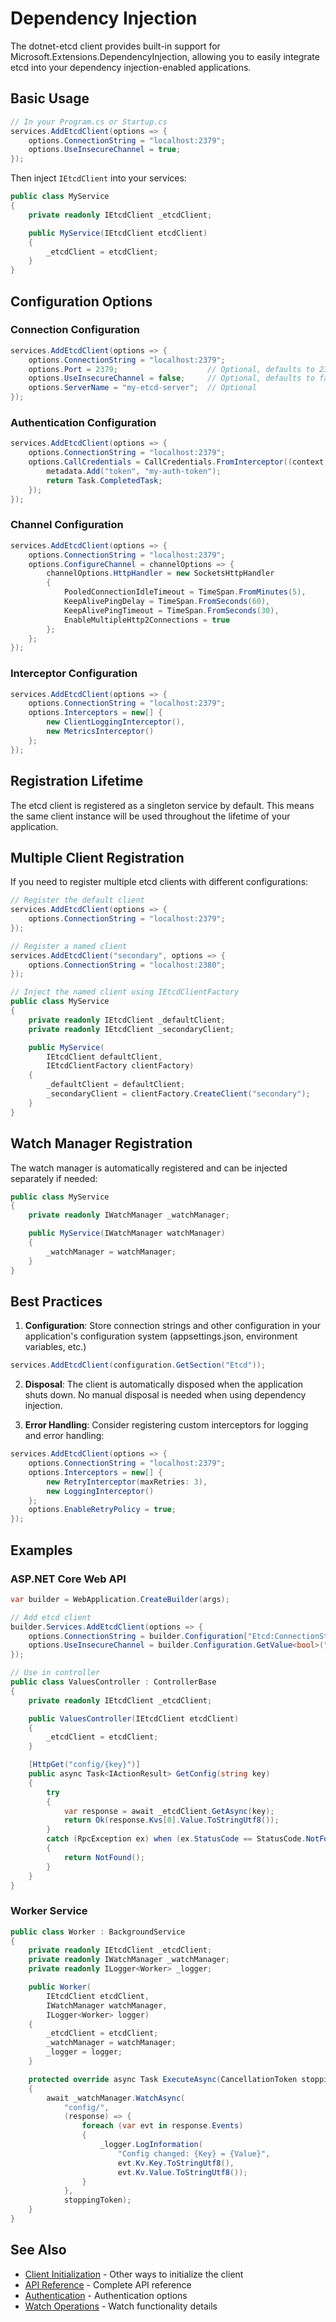 # Dependency Injection

The dotnet-etcd client provides built-in support for Microsoft.Extensions.DependencyInjection, allowing you to easily integrate etcd into your dependency injection-enabled applications.

## Basic Usage

```csharp
// In your Program.cs or Startup.cs
services.AddEtcdClient(options => {
    options.ConnectionString = "localhost:2379";
    options.UseInsecureChannel = true;
});
```

Then inject `IEtcdClient` into your services:

```csharp
public class MyService
{
    private readonly IEtcdClient _etcdClient;

    public MyService(IEtcdClient etcdClient)
    {
        _etcdClient = etcdClient;
    }
}
```

## Configuration Options

### Connection Configuration

```csharp
services.AddEtcdClient(options => {
    options.ConnectionString = "localhost:2379";
    options.Port = 2379;                    // Optional, defaults to 2379
    options.UseInsecureChannel = false;     // Optional, defaults to false
    options.ServerName = "my-etcd-server";  // Optional
});
```

### Authentication Configuration

```csharp
services.AddEtcdClient(options => {
    options.ConnectionString = "localhost:2379";
    options.CallCredentials = CallCredentials.FromInterceptor((context, metadata) => {
        metadata.Add("token", "my-auth-token");
        return Task.CompletedTask;
    });
});
```

### Channel Configuration

```csharp
services.AddEtcdClient(options => {
    options.ConnectionString = "localhost:2379";
    options.ConfigureChannel = channelOptions => {
        channelOptions.HttpHandler = new SocketsHttpHandler
        {
            PooledConnectionIdleTimeout = TimeSpan.FromMinutes(5),
            KeepAlivePingDelay = TimeSpan.FromSeconds(60),
            KeepAlivePingTimeout = TimeSpan.FromSeconds(30),
            EnableMultipleHttp2Connections = true
        };
    };
});
```

### Interceptor Configuration

```csharp
services.AddEtcdClient(options => {
    options.ConnectionString = "localhost:2379";
    options.Interceptors = new[] {
        new ClientLoggingInterceptor(),
        new MetricsInterceptor()
    };
});
```

## Registration Lifetime

The etcd client is registered as a singleton service by default. This means the same client instance will be used throughout the lifetime of your application.

## Multiple Client Registration

If you need to register multiple etcd clients with different configurations:

```csharp
// Register the default client
services.AddEtcdClient(options => {
    options.ConnectionString = "localhost:2379";
});

// Register a named client
services.AddEtcdClient("secondary", options => {
    options.ConnectionString = "localhost:2380";
});

// Inject the named client using IEtcdClientFactory
public class MyService
{
    private readonly IEtcdClient _defaultClient;
    private readonly IEtcdClient _secondaryClient;

    public MyService(
        IEtcdClient defaultClient,
        IEtcdClientFactory clientFactory)
    {
        _defaultClient = defaultClient;
        _secondaryClient = clientFactory.CreateClient("secondary");
    }
}
```

## Watch Manager Registration

The watch manager is automatically registered and can be injected separately if needed:

```csharp
public class MyService
{
    private readonly IWatchManager _watchManager;

    public MyService(IWatchManager watchManager)
    {
        _watchManager = watchManager;
    }
}
```

## Best Practices

1. **Configuration**: Store connection strings and other configuration in your application's configuration system (appsettings.json, environment variables, etc.)

```csharp
services.AddEtcdClient(configuration.GetSection("Etcd"));
```

2. **Disposal**: The client is automatically disposed when the application shuts down. No manual disposal is needed when using dependency injection.

3. **Error Handling**: Consider registering custom interceptors for logging and error handling:

```csharp
services.AddEtcdClient(options => {
    options.ConnectionString = "localhost:2379";
    options.Interceptors = new[] {
        new RetryInterceptor(maxRetries: 3),
        new LoggingInterceptor()
    };
    options.EnableRetryPolicy = true;
});
```

## Examples

### ASP.NET Core Web API

```csharp
var builder = WebApplication.CreateBuilder(args);

// Add etcd client
builder.Services.AddEtcdClient(options => {
    options.ConnectionString = builder.Configuration["Etcd:ConnectionString"];
    options.UseInsecureChannel = builder.Configuration.GetValue<bool>("Etcd:UseInsecureChannel");
});

// Use in controller
public class ValuesController : ControllerBase
{
    private readonly IEtcdClient _etcdClient;

    public ValuesController(IEtcdClient etcdClient)
    {
        _etcdClient = etcdClient;
    }

    [HttpGet("config/{key}")]
    public async Task<IActionResult> GetConfig(string key)
    {
        try
        {
            var response = await _etcdClient.GetAsync(key);
            return Ok(response.Kvs[0].Value.ToStringUtf8());
        }
        catch (RpcException ex) when (ex.StatusCode == StatusCode.NotFound)
        {
            return NotFound();
        }
    }
}
```

### Worker Service

```csharp
public class Worker : BackgroundService
{
    private readonly IEtcdClient _etcdClient;
    private readonly IWatchManager _watchManager;
    private readonly ILogger<Worker> _logger;

    public Worker(
        IEtcdClient etcdClient,
        IWatchManager watchManager,
        ILogger<Worker> logger)
    {
        _etcdClient = etcdClient;
        _watchManager = watchManager;
        _logger = logger;
    }

    protected override async Task ExecuteAsync(CancellationToken stoppingToken)
    {
        await _watchManager.WatchAsync(
            "config/",
            (response) => {
                foreach (var evt in response.Events)
                {
                    _logger.LogInformation(
                        "Config changed: {Key} = {Value}",
                        evt.Kv.Key.ToStringUtf8(),
                        evt.Kv.Value.ToStringUtf8());
                }
            },
            stoppingToken);
    }
}
```

## See Also

- [Client Initialization](index.md) - Other ways to initialize the client
- [API Reference](api-reference.md) - Complete API reference
- [Authentication](../authentication/index.md) - Authentication options
- [Watch Operations](../watch/index.md) - Watch functionality details